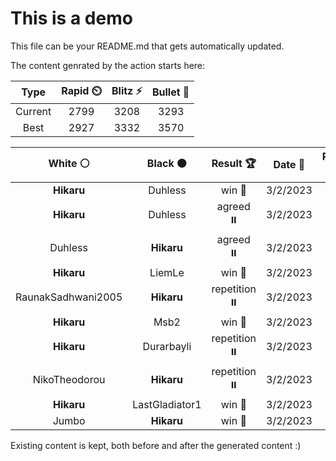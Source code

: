 # This is a demo

This file can be your README.md that gets automatically updated.

The content genrated by the action starts here:

<!--START_SECTION:chessStats-->
<!-- Automatically generated with https://github.com/Balastrong/chess-stats-action -->

| Type | Rapid ⏲️ | Blitz ⚡ | Bullet 🔫 |
|:---:|:---:|:---:|:---:|
| Current | 2799 | 3208 | 3293 |
| Best | 2927 | 3332 | 3570 |

| White ⚪ | Black ⚫ | Result 🏆 | Date 📅 | Position 🗺️ | Type 🕕 |
|:---:|:---:|:---:|:---:|:---:|:---:|
| **Hikaru** | Duhless | win 🥇 | 3/2/2023 | <a href="http://www.ee.unb.ca/cgi-bin/tervo/fen.pl?select=8/3n4/6P1/5K2/8/4k2P/8/8 b - -">Link</a> | Rapid |
| **Hikaru** | Duhless | agreed ⏸️ | 3/2/2023 | <a href="http://www.ee.unb.ca/cgi-bin/tervo/fen.pl?select=r1bq1rk1/5ppp/p1np1b2/3Np3/1pP1P3/6P1/PPN2P1P/R2QKB1R b KQ -">Link</a> | Rapid |
| Duhless | **Hikaru** | agreed ⏸️ | 3/2/2023 | <a href="http://www.ee.unb.ca/cgi-bin/tervo/fen.pl?select=R7/5pkp/P3pp2/8/1p6/r5P1/4PPKP/8 w - -">Link</a> | Rapid |
| **Hikaru** | LiemLe | win 🥇 | 3/2/2023 | <a href="http://www.ee.unb.ca/cgi-bin/tervo/fen.pl?select=8/8/Pk6/8/6K1/8/4B3/8 b - -">Link</a> | Rapid |
| RaunakSadhwani2005 | **Hikaru** | repetition ⏸️ | 3/2/2023 | <a href="http://www.ee.unb.ca/cgi-bin/tervo/fen.pl?select=6k1/8/3p4/3Pp1p1/4P1p1/r7/4RKPP/8 w - -">Link</a> | Rapid |
| **Hikaru** | Msb2 | win 🥇 | 3/2/2023 | <a href="http://www.ee.unb.ca/cgi-bin/tervo/fen.pl?select=8/5p1k/rP4pp/4Q3/7P/4PNP1/5P2/2R3K1 b - -">Link</a> | Rapid |
| **Hikaru** | Durarbayli | repetition ⏸️ | 3/2/2023 | <a href="http://www.ee.unb.ca/cgi-bin/tervo/fen.pl?select=2R5/8/5pKp/5B1P/1k1p1bP1/5r2/8/8 w - -">Link</a> | Rapid |
| NikoTheodorou | **Hikaru** | repetition ⏸️ | 3/2/2023 | <a href="http://www.ee.unb.ca/cgi-bin/tervo/fen.pl?select=7k/6p1/4Qp1p/8/2p5/P3P3/1P3PP1/3q2K1 w - -">Link</a> | Rapid |
| **Hikaru** | LastGladiator1 | win 🥇 | 3/2/2023 | <a href="http://www.ee.unb.ca/cgi-bin/tervo/fen.pl?select=8/3P2k1/1p5p/p5pP/P3R3/2P2r2/5Pp1/6K1 b - -">Link</a> | Rapid |
| Jumbo | **Hikaru** | win 🥇 | 3/2/2023 | <a href="http://www.ee.unb.ca/cgi-bin/tervo/fen.pl?select=8/3n2b1/4p3/4P3/4K1pk/2n4p/5N2/2BB4 w - -">Link</a> | Rapid |

<!--END_SECTION:chessStats-->

Existing content is kept, both before and after the generated content :)
